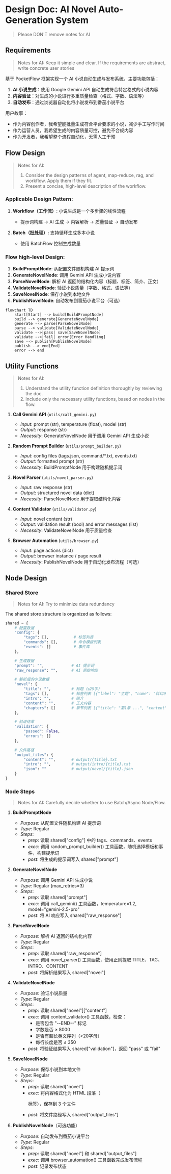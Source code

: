 # Design Doc: AI Novel Auto-Generation System

> Please DON'T remove notes for AI

## Requirements

> Notes for AI: Keep it simple and clear.
> If the requirements are abstract, write concrete user stories

基于 PocketFlow 框架实现一个 AI 小说自动生成与发布系统，主要功能包括：

1. **AI 小说生成**：使用 Google Gemini API 自动生成符合特定格式的小说内容
2. **内容验证**：对生成的小说进行多重质量检查（格式、字数、语法等）
3. **自动发布**：通过浏览器自动化将小说发布到番茄小说平台

用户故事：
- 作为内容创作者，我希望能批量生成符合平台要求的小说，减少手工写作时间
- 作为运营人员，我希望生成的内容质量可控，避免不合规内容
- 作为开发者，我希望整个流程自动化，无需人工干预

## Flow Design

> Notes for AI:
> 1. Consider the design patterns of agent, map-reduce, rag, and workflow. Apply them if they fit.
> 2. Present a concise, high-level description of the workflow.

### Applicable Design Pattern:

1. **Workflow（工作流）**: 小说生成是一个多步骤的线性流程
   - 提示词构建 → AI 生成 → 内容解析 → 质量验证 → 自动发布

2. **Batch（批处理）**: 支持循环生成多本小说
   - 使用 BatchFlow 控制生成数量

### Flow high-level Design:

1. **BuildPromptNode**: 从配置文件随机构建 AI 提示词
2. **GenerateNovelNode**: 调用 Gemini API 生成小说内容
3. **ParseNovelNode**: 解析 AI 返回的结构化内容（标题、标签、简介、正文）
4. **ValidateNovelNode**: 验证小说质量（字数、格式、语法等）
5. **SaveNovelNode**: 保存小说到本地文件
6. **PublishNovelNode**: 自动发布到番茄小说平台（可选）

```mermaid
flowchart TD
    start[Start] --> build[BuildPromptNode]
    build --> generate[GenerateNovelNode]
    generate --> parse[ParseNovelNode]
    parse --> validate[ValidateNovelNode]
    validate -->|pass| save[SaveNovelNode]
    validate -->|fail| error[Error Handling]
    save --> publish[PublishNovelNode]
    publish --> end[End]
    error --> end
```

## Utility Functions

> Notes for AI:
> 1. Understand the utility function definition thoroughly by reviewing the doc.
> 2. Include only the necessary utility functions, based on nodes in the flow.

1. **Call Gemini API** (`utils/call_gemini.py`)
   - *Input*: prompt (str), temperature (float), model (str)
   - *Output*: response (str)
   - *Necessity*: GenerateNovelNode 用于调用 Gemini API 生成小说

2. **Random Prompt Builder** (`utils/prompt_builder.py`)
   - *Input*: config files (tags.json, command/*.txt, events.txt)
   - *Output*: formatted prompt (str)
   - *Necessity*: BuildPromptNode 用于构建随机提示词

3. **Novel Parser** (`utils/novel_parser.py`)
   - *Input*: raw response (str)
   - *Output*: structured novel data (dict)
   - *Necessity*: ParseNovelNode 用于提取结构化内容

4. **Content Validator** (`utils/validator.py`)
   - *Input*: novel content (str)
   - *Output*: validation result (bool) and error messages (list)
   - *Necessity*: ValidateNovelNode 用于质量检查

5. **Browser Automation** (`utils/browser.py`)
   - *Input*: page actions (dict)
   - *Output*: browser instance / page result
   - *Necessity*: PublishNovelNode 用于自动化发布流程（可选）

## Node Design

### Shared Store

> Notes for AI: Try to minimize data redundancy

The shared store structure is organized as follows:

```python
shared = {
    # 配置数据
    "config": {
        "tags": [],           # 标签列表
        "commands": [],       # 命令模板列表
        "events": []          # 事件库
    },

    # 生成数据
    "prompt": "",            # AI 提示词
    "raw_response": "",      # AI 原始响应

    # 解析后的小说数据
    "novel": {
        "title": "",         # 标题（≤25字）
        "tags": [],          # 标签列表 [{"label": "主题", "name": "科幻末世"}]
        "intro": "",         # 简介
        "content": "",       # 正文内容
        "chapters": []       # 章节列表 [{"title": "第1章 ...", "content": "..."}]
    },

    # 验证结果
    "validation": {
        "passed": False,
        "errors": []
    },

    # 文件路径
    "output_files": {
        "content": "",       # output/{title}.txt
        "intro": "",         # output/intro/{title}.txt
        "json": ""           # output/novel/{title}.json
    }
}
```

### Node Steps

> Notes for AI: Carefully decide whether to use Batch/Async Node/Flow.

1. **BuildPromptNode**
   - *Purpose*: 从配置文件随机构建 AI 提示词
   - *Type*: Regular
   - *Steps*:
     - *prep*: 读取 shared["config"] 中的 tags、commands、events
     - *exec*: 调用 random_prompt_builder() 工具函数，随机选择模板和事件，构建提示词
     - *post*: 将生成的提示词写入 shared["prompt"]

2. **GenerateNovelNode**
   - *Purpose*: 调用 Gemini API 生成小说
   - *Type*: Regular (max_retries=3)
   - *Steps*:
     - *prep*: 读取 shared["prompt"]
     - *exec*: 调用 call_gemini() 工具函数，temperature=1.2, model="gemini-2.5-pro"
     - *post*: 将 AI 响应写入 shared["raw_response"]

3. **ParseNovelNode**
   - *Purpose*: 解析 AI 返回的结构化内容
   - *Type*: Regular
   - *Steps*:
     - *prep*: 读取 shared["raw_response"]
     - *exec*: 调用 novel_parser() 工具函数，使用正则提取 TITLE、TAG、INTRO、CONTENT
     - *post*: 将解析结果写入 shared["novel"]

4. **ValidateNovelNode**
   - *Purpose*: 验证小说质量
   - *Type*: Regular
   - *Steps*:
     - *prep*: 读取 shared["novel"]["content"]
     - *exec*: 调用 content_validator() 工具函数，检查：
       - 是否包含 "--END--" 标记
       - 字数是否 ≥ 8000
       - 是否有超长英文序列（>20字母）
       - 每行长度是否 ≤ 350
     - *post*: 将验证结果写入 shared["validation"]，返回 "pass" 或 "fail"

5. **SaveNovelNode**
   - *Purpose*: 保存小说到本地文件
   - *Type*: Regular
   - *Steps*:
     - *prep*: 读取 shared["novel"]
     - *exec*: 将内容格式化为 HTML 段落（<p>标签），保存到 3 个文件
     - *post*: 将文件路径写入 shared["output_files"]

6. **PublishNovelNode**（可选功能）
   - *Purpose*: 自动发布到番茄小说平台
   - *Type*: Regular
   - *Steps*:
     - *prep*: 读取 shared["novel"] 和 shared["output_files"]
     - *exec*: 调用 browser_automation() 工具函数完成发布流程
     - *post*: 记录发布状态

